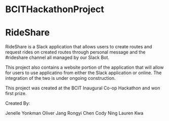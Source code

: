 # BCITHackathonProject
# RideShare

RideShare is a Slack application that allows users to create routes and request rides on created routes through personal message and the #rideshare channel all managed by our Slack Bot. 

This project also contains a website portion of the application that will allow for users to use applicatino from either the Slack application or online. The integration of the two is under ongoing construction.

This project was created at the BCIT Inaugural Co-op Hackathon and won first prize.

Created By:

Jenelle Yonkman
Oliver Jang
Rongyi Chen
Cody Ning
Lauren Kwa

